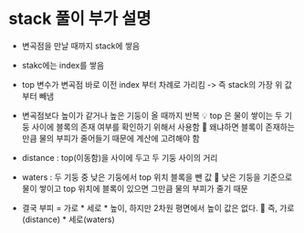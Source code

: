 # stack 풀이 부가 설명
  * 변곡점을 만날 때까지 stack에 쌓음
  * stakc에는 index를 쌓음
  * top 변수가 변곡점 바로 이전 index 부터 차례로 가리킴 -> 즉 stack의 가장 위 값부터 빼냄
  * 변곡점보다 높이가 같거나 높은 기둥이 올 때까지 반복
  💡 top 은 물이 쌓이는 두 기둥 사이에 블록의 존재 여부를 확인하기 위해서 사용함
    📢 왜냐하면 블록이 존재하는 만큼 물의 부피가 줄어들기 때문에 계산에 고려해야 함
  
  * distance : top(이동함)을 사이에 두고 두 기둥 사이의 거리
  * waters : 두 기둥 중 낮은 기둥에서 top 위치 블록을 뺀 값
    📢 낮은 기둥을 기준으로 물이 쌓이고 top 위치에 블록이 있으면 그만큼 물의 부피가 줄기 때문
  * 결국 부피 = 가로 * 세로 * 높이, 하지만 2차원 평면에서 높이 값은 없다.
    📢 즉, 가로(distance) * 세로(waters)
